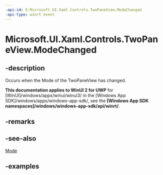 ```yaml
---
-api-id: E:Microsoft.UI.Xaml.Controls.TwoPaneView.ModeChanged
-api-type: winrt event
---
```


<!-- Event syntax.
public event TypedEventHandler ModeChanged<TwoPaneView,  object>
-->

# Microsoft.UI.Xaml.Controls.TwoPaneView.ModeChanged

## -description

Occurs when the Mode of the TwoPaneView has changed.

**This documentation applies to WinUI 2 for UWP** for [WinUI]/windows/apps/winui/winui3/ in the [Windows App SDK]/windows/apps/windows-app-sdk/, see the **[Windows App SDK namespaces]/windows/windows-app-sdk/api/winrt/**.

## -remarks

## -see-also

[Mode](twopaneview_mode.md)

## -examples

